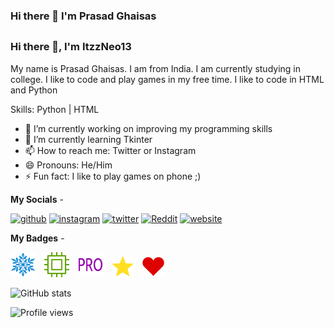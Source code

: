 ### Hi there 👋 I'm Prasad Ghaisas

## 
### Hi there 👋, I'm ItzzNeo13
My name is Prasad Ghaisas. I am from India. I am currently studying in college. I like to code and play games in my free time. I like to code in HTML and Python

Skills: Python | HTML

- 🔭 I’m currently working on improving my programming skills 
- 🌱 I’m currently learning Tkinter 
- 📫 How to reach me: Twitter or Instagram 
- 😄 Pronouns: He/Him 
- ⚡ Fun fact: I like to play games on phone ;) 

**My Socials** -

[<img src='https://cdn.jsdelivr.net/npm/simple-icons@3.0.1/icons/github.svg' alt='github' height='40'>](https://github.com/ItzzNeo13)  [<img src='https://cdn.jsdelivr.net/npm/simple-icons@3.0.1/icons/instagram.svg' alt='instagram' height='40'>](https://www.instagram.com/itzz_prasad13/)  [<img src='https://cdn.jsdelivr.net/npm/simple-icons@3.0.1/icons/twitter.svg' alt='twitter' height='40'>](https://twitter.com/ItzzNeo13)  [<img src='https://cdn.jsdelivr.net/npm/simple-icons@3.0.1/icons/reddit.svg' alt='Reddit' height='40'>](https://www.reddit.com/user/neomaster1305)  [<img src='https://cdn.jsdelivr.net/npm/simple-icons@3.0.1/icons/icloud.svg' alt='website' height='40'>](https://msha.ke/itzzneo13/)

**My Badges** -

<a href='https://archiveprogram.github.com/'><img src='https://raw.githubusercontent.com/acervenky/animated-github-badges/master/assets/acbadge.gif' width='40' height='40'></a> <a href='https://docs.github.com/en/developers'><img src='https://raw.githubusercontent.com/acervenky/animated-github-badges/master/assets/devbadge.gif' width='40' height='40'></a> <a href='https://github.com/pricing'><img src='https://raw.githubusercontent.com/acervenky/animated-github-badges/master/assets/pro.gif' width='40' height='40'></a> <a href='https://stars.github.com/'><img src='https://raw.githubusercontent.com/acervenky/animated-github-badges/master/assets/starbadge.gif' width='35' height='35'></a> <a href='https://docs.github.com/en/github/supporting-the-open-source-community-with-github-sponsors'><img src='https://raw.githubusercontent.com/acervenky/animated-github-badges/master/assets/sponsorbadge.gif' width='35' height='35'></a> 

![GitHub stats](https://github-readme-stats.vercel.app/api?username=ItzzNeo13&show_icons=true&count_private=true)  

![Profile views](https://gpvc.arturio.dev/ItzzNeo13)  
